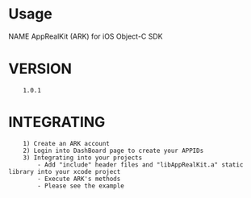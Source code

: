 Usage
=====
NAME
        AppRealKit (ARK) for iOS Object-C SDK

VERSION
========
        1.0.1

INTEGRATING
========
		1) Create an ARK account
		2) Login into DashBoard page to create your APPIDs
		3) Integrating into your projects
        	- Add "include" header files and "libAppRealKit.a" static library into your xcode project     
        	- Execute ARK's methods
        	- Please see the example